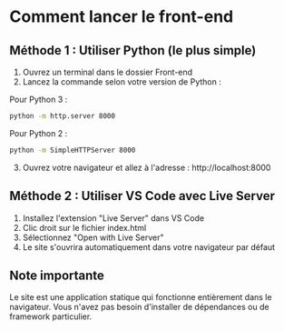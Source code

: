 # Comment lancer le front-end

## Méthode 1 : Utiliser Python (le plus simple)

1. Ouvrez un terminal dans le dossier Front-end
2. Lancez la commande selon votre version de Python :

Pour Python 3 :

```bash
python -m http.server 8000
```

Pour Python 2 :

```bash
python -m SimpleHTTPServer 8000
```

3. Ouvrez votre navigateur et allez à l'adresse : http://localhost:8000

## Méthode 2 : Utiliser VS Code avec Live Server

1. Installez l'extension "Live Server" dans VS Code
2. Clic droit sur le fichier index.html
3. Sélectionnez "Open with Live Server"
4. Le site s'ouvrira automatiquement dans votre navigateur par défaut

## Note importante

Le site est une application statique qui fonctionne entièrement dans le navigateur. Vous n'avez pas besoin d'installer de dépendances ou de framework particulier.
